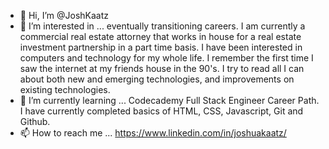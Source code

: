 - 👋 Hi, I’m @JoshKaatz
- 👀 I’m interested in ... eventually transitioning careers. I am currently a commercial real estate attorney that works in house for a real estate investment partnership in a part time basis. I have been interested in computers and technology for my whole life. I remember the first time I saw the internet at my friends house in the 90's. I try to read all I can about both new and emerging technologies, and improvements on existing technologies. 
- 🌱 I’m currently learning ... Codecademy Full Stack Engineer Career Path. I have currently completed basics of HTML, CSS, Javascript, Git and Github. 
- 📫 How to reach me ... https://www.linkedin.com/in/joshuakaatz/

<!---
JoshKaatz/JoshKaatz is a ✨ special ✨ repository because its `README.md` (this file) appears on your GitHub profile.
You can click the Preview link to take a look at your changes.
--->
